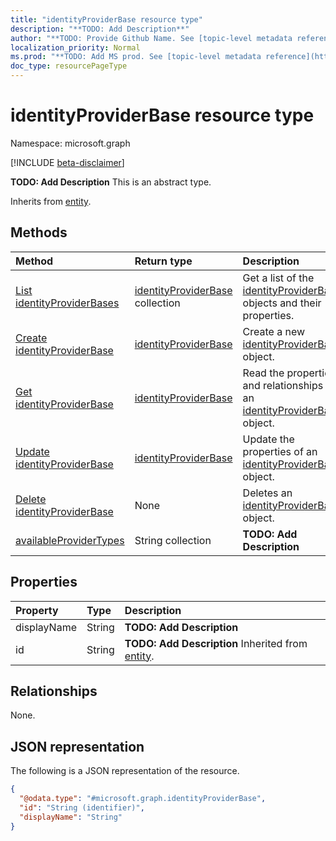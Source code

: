 ```yaml
---
title: "identityProviderBase resource type"
description: "**TODO: Add Description**"
author: "**TODO: Provide Github Name. See [topic-level metadata reference](https://msgo.azurewebsites.net/add/document/guidelines/metadata.html#topic-level-metadata)**"
localization_priority: Normal
ms.prod: "**TODO: Add MS prod. See [topic-level metadata reference](https://msgo.azurewebsites.net/add/document/guidelines/metadata.html#topic-level-metadata)**"
doc_type: resourcePageType
---
```


# identityProviderBase resource type

Namespace: microsoft.graph

[!INCLUDE [beta-disclaimer](../../includes/beta-disclaimer.md)]

**TODO: Add Description**
This is an abstract type.


Inherits from [entity](../resources/entity.md).

## Methods
|Method|Return type|Description|
|:---|:---|:---|
|[List identityProviderBases](../api/identityproviderbase-list.md)|[identityProviderBase](../resources/identityproviderbase.md) collection|Get a list of the [identityProviderBase](../resources/identityproviderbase.md) objects and their properties.|
|[Create identityProviderBase](../api/identityproviderbase-create.md)|[identityProviderBase](../resources/identityproviderbase.md)|Create a new [identityProviderBase](../resources/identityproviderbase.md) object.|
|[Get identityProviderBase](../api/identityproviderbase-get.md)|[identityProviderBase](../resources/identityproviderbase.md)|Read the properties and relationships of an [identityProviderBase](../resources/identityproviderbase.md) object.|
|[Update identityProviderBase](../api/identityproviderbase-update.md)|[identityProviderBase](../resources/identityproviderbase.md)|Update the properties of an [identityProviderBase](../resources/identityproviderbase.md) object.|
|[Delete identityProviderBase](../api/identityproviderbase-delete.md)|None|Deletes an [identityProviderBase](../resources/identityproviderbase.md) object.|
|[availableProviderTypes](../api/identityproviderbase-availableprovidertypes.md)|String collection|**TODO: Add Description**|

## Properties
|Property|Type|Description|
|:---|:---|:---|
|displayName|String|**TODO: Add Description**|
|id|String|**TODO: Add Description** Inherited from [entity](../resources/entity.md).|

## Relationships
None.

## JSON representation
The following is a JSON representation of the resource.
<!-- {
  "blockType": "resource",
  "keyProperty": "id",
  "@odata.type": "microsoft.graph.identityProviderBase",
  "baseType": "microsoft.graph.entity",
  "openType": false
}
-->
``` json
{
  "@odata.type": "#microsoft.graph.identityProviderBase",
  "id": "String (identifier)",
  "displayName": "String"
}
```

